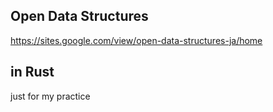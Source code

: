 ## Open Data Structures

https://sites.google.com/view/open-data-structures-ja/home

## in Rust

just for my practice
